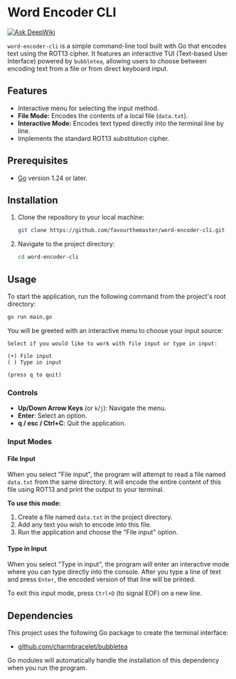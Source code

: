 # Word Encoder CLI
[![Ask DeepWiki](https://devin.ai/assets/askdeepwiki.png)](https://deepwiki.com/favourthemaster/word-encoder-cli)

`word-encoder-cli` is a simple command-line tool built with Go that encodes text using the ROT13 cipher. It features an interactive TUI (Text-based User Interface) powered by `bubbletea`, allowing users to choose between encoding text from a file or from direct keyboard input.

## Features

-   Interactive menu for selecting the input method.
-   **File Mode:** Encodes the contents of a local file (`data.txt`).
-   **Interactive Mode:** Encodes text typed directly into the terminal line by line.
-   Implements the standard ROT13 substitution cipher.

## Prerequisites

-   [Go](https://go.dev/doc/install) version 1.24 or later.

## Installation

1.  Clone the repository to your local machine:
    ```sh
    git clone https://github.com/favourthemaster/word-encoder-cli.git
    ```
2.  Navigate to the project directory:
    ```sh
    cd word-encoder-cli
    ```

## Usage

To start the application, run the following command from the project's root directory:
```sh
go run main.go
```

You will be greeted with an interactive menu to choose your input source:

```
Select if you would like to work with file input or type in input:

(•) File input
( ) Type in input

(press q to quit)
```

### Controls

-   **Up/Down Arrow Keys** (or `k`/`j`): Navigate the menu.
-   **Enter**: Select an option.
-   **q / esc / Ctrl+C**: Quit the application.

### Input Modes

#### File Input

When you select "File input", the program will attempt to read a file named `data.txt` from the same directory. It will encode the entire content of this file using ROT13 and print the output to your terminal.

**To use this mode:**

1.  Create a file named `data.txt` in the project directory.
2.  Add any text you wish to encode into this file.
3.  Run the application and choose the "File input" option.

#### Type in Input

When you select "Type in input", the program will enter an interactive mode where you can type directly into the console. After you type a line of text and press `Enter`, the encoded version of that line will be printed.

To exit this input mode, press `Ctrl+D` (to signal EOF) on a new line.

## Dependencies

This project uses the following Go package to create the terminal interface:

-   [github.com/charmbracelet/bubbletea](https://github.com/charmbracelet/bubbletea)

Go modules will automatically handle the installation of this dependency when you run the program.
